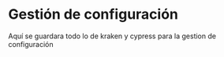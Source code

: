 # Gestión de configuración
Aquí se guardara todo lo de kraken y cypress para la gestion de configuración